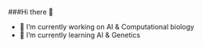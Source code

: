 ###Hi there 👋

- 🔭 I’m currently working on AI & Computational biology
- 🌱 I’m currently learning AI & Genetics
